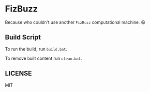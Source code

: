 FizBuzz
=======

Because who couldn't use another `FizBuzz` computational machine. 😃


Build Script
------------

To run the build, run `build.bat`.

To remove built content run `clean.bat`.


LICENSE
-------

MIT
